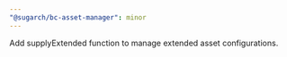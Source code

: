 ```yaml
---
"@sugarch/bc-asset-manager": minor
---
```


Add supplyExtended function to manage extended asset configurations.
